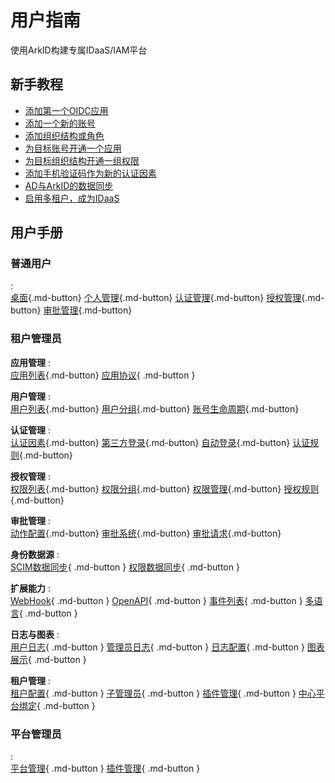 # 用户指南
使用ArkID构建专属IDaaS/IAM平台

## 新手教程

* [添加第一个OIDC应用](新手教程/#oidc)
* [添加一个新的账号](新手教程/#_1)
* [添加组织结构或角色](新手教程/#_2)
* [为目标账号开通一个应用](新手教程/#_3)
* [为目标组织结构开通一组权限](新手教程/#_4)
* [添加手机验证码作为新的认证因素](新手教程/#_5)
* [AD与ArkID的数据同步](新手教程/#_adarkid)
* [启用多租户，成为IDaaS](新手教程/#_idaas)

## 用户手册

### 普通用户
:  
[桌面](){.md-button}
[个人管理](){.md-button}
[认证管理](){.md-button}
[授权管理](){.md-button}
[审批管理](){.md-button}

### 租户管理员

**应用管理**
:  
[应用列表](){.md-button}
[应用协议](){ .md-button }

**用户管理**
:  
[用户列表](){.md-button}
[用户分组](){.md-button}
[账号生命周期](){.md-button}

**认证管理**
:  
[认证因素](){.md-button}
[第三方登录](){.md-button}
[自动登录](){.md-button}
[认证规则](){.md-button}

**授权管理**
:  
[权限列表](){.md-button}
[权限分组](){.md-button}
[权限管理](){.md-button}
[授权规则](){.md-button}

**审批管理**
:  
[动作配置](){.md-button}
[审批系统](){.md-button}
[审批请求](){.md-button}

**身份数据源**
:  
[SCIM数据同步](){ .md-button }
[权限数据同步](){ .md-button }

**扩展能力**
:  
[WebHook](){ .md-button }
[OpenAPI](){ .md-button }
[事件列表](){ .md-button }
[多语言](){ .md-button }

**日志与图表**
:  
[用户日志](){ .md-button }
[管理员日志](){ .md-button }
[日志配置](){ .md-button }
[图表展示](){ .md-button }

**租户管理**
:  
[租户配置](){ .md-button }
[子管理员](){ .md-button }
[插件管理](){ .md-button }
[中心平台绑定](){ .md-button }

### 平台管理员
:  
[平台管理](){ .md-button }
[插件管理](){ .md-button }
